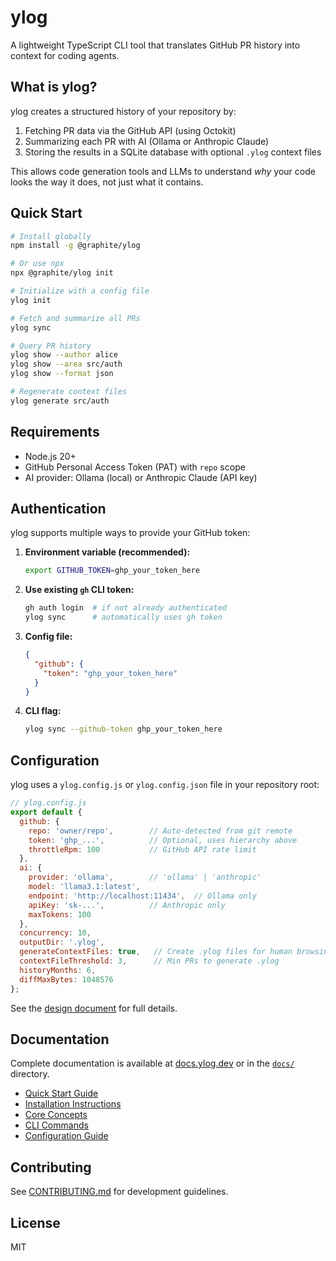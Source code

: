 # ylog

A lightweight TypeScript CLI tool that translates GitHub PR history into context for coding agents.

## What is ylog?

ylog creates a structured history of your repository by:
1. Fetching PR data via the GitHub API (using Octokit)
2. Summarizing each PR with AI (Ollama or Anthropic Claude)
3. Storing the results in a SQLite database with optional `.ylog` context files

This allows code generation tools and LLMs to understand *why* your code looks the way it does, not just what it contains.

## Quick Start

```bash
# Install globally
npm install -g @graphite/ylog

# Or use npx
npx @graphite/ylog init

# Initialize with a config file
ylog init

# Fetch and summarize all PRs
ylog sync

# Query PR history
ylog show --author alice
ylog show --area src/auth
ylog show --format json

# Regenerate context files
ylog generate src/auth
```

## Requirements

- Node.js 20+
- GitHub Personal Access Token (PAT) with `repo` scope
- AI provider: Ollama (local) or Anthropic Claude (API key)

## Authentication

ylog supports multiple ways to provide your GitHub token:

1. **Environment variable (recommended):**
   ```bash
   export GITHUB_TOKEN=ghp_your_token_here
   ```

2. **Use existing `gh` CLI token:**
   ```bash
   gh auth login  # if not already authenticated
   ylog sync      # automatically uses gh token
   ```

3. **Config file:**
   ```json
   {
     "github": {
       "token": "ghp_your_token_here"
     }
   }
   ```

4. **CLI flag:**
   ```bash
   ylog sync --github-token ghp_your_token_here
   ```

## Configuration

ylog uses a `ylog.config.js` or `ylog.config.json` file in your repository root:

```javascript
// ylog.config.js
export default {
  github: {
    repo: 'owner/repo',        // Auto-detected from git remote
    token: 'ghp_...',          // Optional, uses hierarchy above
    throttleRpm: 100           // GitHub API rate limit
  },
  ai: {
    provider: 'ollama',        // 'ollama' | 'anthropic'
    model: 'llama3.1:latest',
    endpoint: 'http://localhost:11434',  // Ollama only
    apiKey: 'sk-...',          // Anthropic only
    maxTokens: 100
  },
  concurrency: 10,
  outputDir: '.ylog',
  generateContextFiles: true,   // Create .ylog files for human browsing
  contextFileThreshold: 3,      // Min PRs to generate .ylog
  historyMonths: 6,
  diffMaxBytes: 1048576
};
```

See the [design document](design_doc.md) for full details.

## Documentation

Complete documentation is available at [docs.ylog.dev](https://docs.ylog.dev) or in the [`docs/`](./docs/) directory.

- [Quick Start Guide](./docs/quickstart.mdx)
- [Installation Instructions](./docs/installation.mdx) 
- [Core Concepts](./docs/concepts/)
- [CLI Commands](./docs/cli/)
- [Configuration Guide](./docs/configuration/)

## Contributing

See [CONTRIBUTING.md](CONTRIBUTING.md) for development guidelines.

## License

MIT